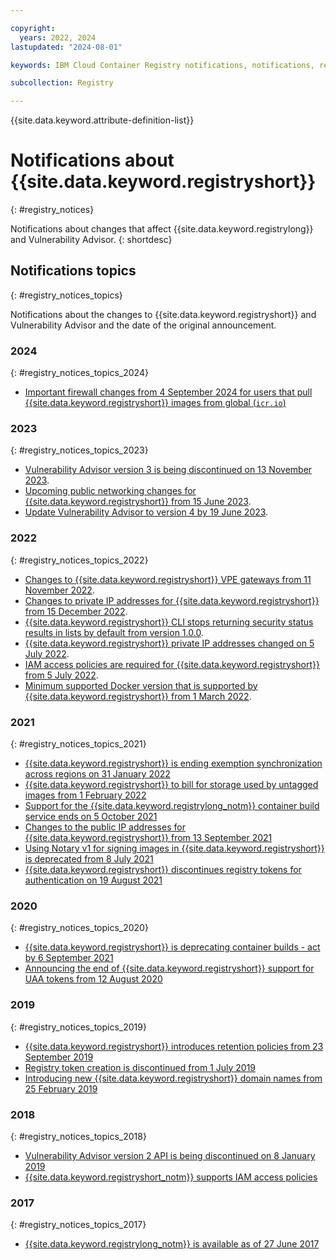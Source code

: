 ```yaml
---

copyright:
  years: 2022, 2024
lastupdated: "2024-08-01"

keywords: IBM Cloud Container Registry notifications, notifications, registry, changes, announcements

subcollection: Registry

---
```


{{site.data.keyword.attribute-definition-list}}

# Notifications about {{site.data.keyword.registryshort}}
{: #registry_notices}

Notifications about changes that affect {{site.data.keyword.registrylong}} and Vulnerability Advisor.
{: shortdesc}

## Notifications topics
{: #registry_notices_topics}

Notifications about the changes to {{site.data.keyword.registryshort}} and Vulnerability Advisor and the date of the original announcement.

### 2024
{: #registry_notices_topics_2024}

- [Important firewall changes from 4 September 2024 for users that pull {{site.data.keyword.registryshort}} images from global (`icr.io`)](/docs/Registry?topic=Registry-registry_notices_firewall)

### 2023
{: #registry_notices_topics_2023}

- [Vulnerability Advisor version 3 is being discontinued on 13 November 2023](/docs/Registry?topic=Registry-registry_notices_va_v3).
- [Upcoming public networking changes for {{site.data.keyword.registryshort}} from 15 June 2023](/docs/Registry?topic=Registry-registry_notices_wildcard_domains).
- [Update Vulnerability Advisor to version 4 by 19 June 2023](/docs/Registry?topic=Registry-registry_notices_va_v4).

### 2022
{: #registry_notices_topics_2022}

- [Changes to {{site.data.keyword.registryshort}} VPE gateways from 11 November 2022](/docs/Registry?topic=Registry-registry_notices_vpe).
- [Changes to private IP addresses for {{site.data.keyword.registryshort}} from 15 December 2022](/docs/Registry?topic=Registry-registry_notices_ip_address).
- [{{site.data.keyword.registryshort}} CLI stops returning security status results in lists by default from version 1.0.0](/docs/Registry?topic=Registry-registry_notices_lists).
- [{{site.data.keyword.registryshort}} private IP addresses changed on 5 July 2022](/docs/Registry?topic=Registry-registry_notices_iam_private_network).
- [IAM access policies are required for {{site.data.keyword.registryshort}} from 5 July 2022](/docs/Registry?topic=Registry-registry_notices_iam_policy).
- [Minimum supported Docker version that is supported by {{site.data.keyword.registryshort}} from 1 March 2022](/docs/Registry?topic=Registry-registry_notices_docker).

### 2021
{: #registry_notices_topics_2021}

- [{{site.data.keyword.registryshort}} is ending exemption synchronization across regions on 31 January 2022](/docs/Registry?topic=Registry-registry_notices_exemptions)
- [{{site.data.keyword.registryshort}} to bill for storage used by untagged images from 1 February 2022](/docs/Registry?topic=Registry-registry_notices_billing)
- [Support for the {{site.data.keyword.registrylong_notm}} container build service ends on 5 October 2021](/docs/Registry?topic=Registry-registry_notices_cont_builds_eos)
- [Changes to the public IP addresses for {{site.data.keyword.registryshort}} from 13 September 2021](/docs/Registry?topic=Registry-registry_notices_public_ip_address)
- [Using Notary v1 for signing images in {{site.data.keyword.registryshort}} is deprecated from 8 July 2021](/docs/Registry?topic=Registry-registry_notices_notaryv1)
- [{{site.data.keyword.registryshort}} discontinues registry tokens for authentication on 19 August 2021](/docs/Registry?topic=Registry-registry_notices_token_auth)

### 2020
{: #registry_notices_topics_2020}

- [{{site.data.keyword.registryshort}} is deprecating container builds - act by 6 September 2021](/docs/Registry?topic=Registry-registry_notices_container_builds)
- [Announcing the end of {{site.data.keyword.registryshort}} support for UAA tokens from 12 August 2020](/docs/Registry?topic=Registry-registry_notices_uaa_token)

### 2019
{: #registry_notices_topics_2019}

- [{{site.data.keyword.registryshort}} introduces retention policies from 23 September 2019](/docs/Registry?topic=Registry-registry_notices_retention)
- [Registry token creation is discontinued from 1 July 2019](/docs/Registry?topic=Registry-registry_notices_token)
- [Introducing new {{site.data.keyword.registryshort}} domain names from 25 February 2019](/docs/Registry?topic=Registry-registry_notices_domain_names)

### 2018
{: #registry_notices_topics_2018}

- [Vulnerability Advisor version 2 API is being discontinued on 8 January 2019](/docs/Registry?topic=Registry-registry_notices_va_v2_dep)
- [{{site.data.keyword.registryshort_notm}} supports IAM access policies](/docs/Registry?topic=Registry-registry_notices_iam_support)


### 2017
{: #registry_notices_topics_2017}

- [{{site.data.keyword.registrylong_notm}} is available as of 27 June 2017](/docs/Registry?topic=Registry-registry_notices_ibcr)
